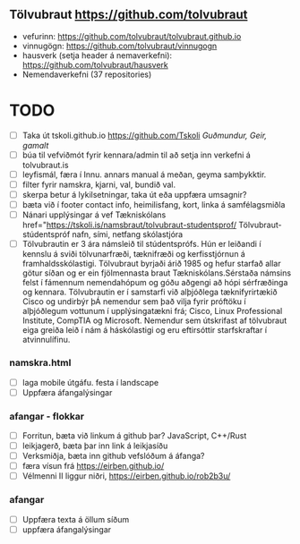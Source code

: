 ## Tölvubraut https://github.com/tolvubraut
- vefurinn: https://github.com/tolvubraut/tolvubraut.github.io
- vinnugögn: https://github.com/tolvubraut/vinnugogn
- hausverk (setja header á nemaverkefni): https://github.com/tolvubraut/hausverk
- Nemendaverkefni (37 repositories)

# TODO
- [ ] Taka út tskoli.github.io https://github.com/Tskoli  _Guðmundur, Geir, gamalt_
- [ ] búa til vefviðmót fyrir kennara/admin til að setja inn verkefni á tolvubraut.is
- [ ] leyfismál, færa í Innu. annars manual á meðan, geyma samþykktir.
- [ ] filter fyrir namskra, kjarni, val, bundið val.
- [ ] skerpa betur á lykilsetningar, taka út eða uppfæra umsagnir?
- [ ] bæta við í footer contact info, heimilisfang, kort, linka á samfélagsmiðla
- [ ] Nánari upplýsingar á vef Tækniskólans href="https://tskoli.is/namsbraut/tolvubraut-studentsprof/ Tölvubraut-stúdentspróf nafn, sími, netfang skólastjóra
- [ ] Tölvu­brautin er 3 ára námsleið til stúdentsprófs. Hún er leiðandi í kennslu á sviði tölvunarfræði, tæknifræði og kerfisstjórnun á framhaldsskólastigi. Tölvubraut byrjaði árið 1985 og hefur starfað allar götur síðan og er ein fjölmennasta braut Tækniskólans.Sérstaða námsins felst í fámennum nemendahópum og góðu aðgengi að hópi sérfræðinga og kennara. Tölvu­brautin er í sam­starfi við alþjóðlega tæknifyr­ir­tækið Cisco og undirbýr þÁ nemendur sem það vilja fyrir próf­töku í alþjóðlegum vott­unum í upp­lýs­inga­tækni frá; Cisco, Linux Professi­onal Institute, CompTIA og Microsoft. Nem­endur sem útskrifast af tölvu­braut eiga greiða leið í nám á háskóla­stigi og eru eft­ir­sóttir starfs­kraftar í atvinnu­lífinu.

### namskra.html  
- [ ] laga mobile útgáfu. festa í landscape
- [ ] Uppfæra áfangalýsingar

### afangar - flokkar
- [ ] Forritun, bæta við linkum á github þar? JavaScript, C++/Rust
- [ ] leikjagerð, bæta þar inn link á leikjasíðu
- [ ] Verksmiðja, bæta inn github vefslóðum á áfanga?
- [ ] færa vísun frá https://eirben.github.io/
- [ ] Vélmenni II liggur niðri, https://eirben.github.io/rob2b3u/

### afangar
- [ ] Uppfæra texta á öllum síðum
- [ ] uppfæra áfangalýsingar
